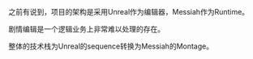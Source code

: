 之前有说到，项目的架构是采用Unreal作为编辑器，Messiah作为Runtime。

剧情编辑是一个逻辑业务上非常难以处理的存在。

整体的技术栈为Unreal的sequence转换为Messiah的Montage。